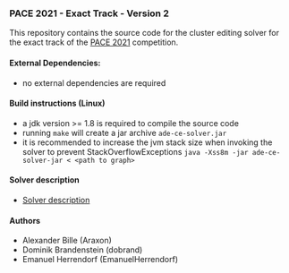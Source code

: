 ### PACE 2021 - Exact Track - Version 2
This repository contains the source code for the cluster editing solver for the exact track
of the [PACE 2021](https://pacechallenge.org/2021/) competition.

#### External Dependencies:
* no external dependencies are required

#### Build instructions (Linux)
* a jdk version >= 1.8 is required to compile the source code
* running `make` will create a jar archive `ade-ce-solver.jar`
* it is recommended to increase the jvm stack size when invoking the solver to prevent StackOverflowExceptions `java -Xss8m -jar ade-ce-solver-jar < <path to graph>`

#### Solver description
* [Solver description](https://doi.org/10.5281/zenodo.4960094)

#### Authors
* Alexander Bille (Araxon)
* Dominik Brandenstein (dobrand)
* Emanuel Herrendorf (EmanuelHerrendorf)
